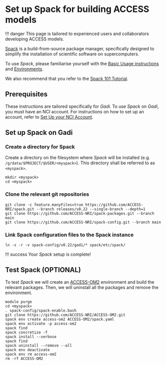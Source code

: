 # Set up Spack for building ACCESS models

!!! danger
    This page is tailored to experienced users and collaborators developing ACCESS models.

[Spack](https://spack.io/about/) is a build-from-source package manager, specifically designed to simplify the installation of scientific software on supercomputers.

To use _Spack_, please familiarise yourself with the [Basic Usage instructions](https://spack.readthedocs.io/en/latest/basic_usage.html) and [Environments](https://spack.readthedocs.io/en/latest/environments.html).

We also recommend that you refer to the [Spack 101 Tutorial](https://spack-tutorial.readthedocs.io/en/latest/).


## Prerequisites
These instructions are tailored specifically for _Gadi_. To use _Spack_ on _Gadi_, you must have an NCI account. For instructions on how to set up an account, refer to [Set Up your NCI Account](/getting_started/set_up_nci_account).

## Set up Spack on Gadi

### Create a directory for Spack

Create a directory on the filesystem where _Spack_ will be installed (e.g. `/g/data/$PROJECT/$USER/<myspack>`). This directory shall be referred to as `<myspack>`.

```
mkdir <myspack>
cd <myspack>
```

### Clone the relevant git repositories

```
git clone -c feature.manyFiles=true https://github.com/ACCESS-NRI/spack.git --branch releases/v0.22 --single-branch --depth=1
git clone https://github.com/ACCESS-NRI/spack-packages.git --branch main
git clone https://github.com/ACCESS-NRI/spack-config.git --branch main
```

### Link Spack configuration files to the Spack instance

```
ln -s -r -v spack-config/v0.22/gadi/* spack/etc/spack/
```

!!! success
    Your _Spack_ setup is complete!

## Test Spack (OPTIONAL)

To test _Spack_ we will create an [ACCESS-OM2](/models/configurations/access-om#access-om2) environment and build the relevant packages. Then, we will uninstall all the packages and remove the environment.

```
module purge
cd <myspack>
. spack-config/spack-enable.bash
git clone https://github.com/ACCESS-NRI/ACCESS-OM2.git
spack env create access-om2 ACCESS-OM2/spack.yaml
spack env activate -p access-om2
spack find
spack concretize -f
spack install --verbose
spack find
spack uninstall --remove --all
spack env deactivate
spack env rm access-om2
rm -rf ACCESS-OM2
```
